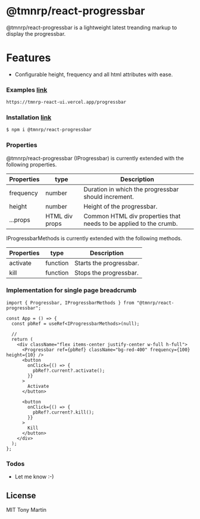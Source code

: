 # @tmnrp/react-progressbar

@tmnrp/react-progressbar is a lightweight latest treanding markup to display the progressbar.

# Features

- Configurable height, frequency and all html attributes with ease.

### Examples [link](https://tmnrp-react-ui.vercel.app/progressbar)

```sh
https://tmnrp-react-ui.vercel.app/progressbar
```

### Installation [link](https://www.npmjs.com/package/@tmnrp/react-progressbar)

```sh
$ npm i @tmnrp/react-progressbar
```

### Properties

@tmnrp/react-progressbar (IProgressbar) is currently extended with the following properties.

| Properties | type           | Description                                                       |
| ---------- | -------------- | ----------------------------------------------------------------- |
| frequency  | number         | Duration in which the progressbar should increment.               |
| height     | number         | Height of the progressbar.                                        |
| ...props   | HTML div props | Common HTML div properties that needs to be applied to the crumb. |

IProgressbarMethods is currently extended with the following methods.

| Properties | type     | Description             |
| ---------- | -------- | ----------------------- |
| activate   | function | Starts the progressbar. |
| kill       | function | Stops the progressbar.  |

### Implementation for single page breadcrumb

```
import { Progressbar, IProgressbarMethods } from "@tmnrp/react-progressbar";

const App = () => {
  const pbRef = useRef<IProgressbarMethods>(null);

  //
  return (
    <div className="flex items-center justify-center w-full h-full">
      <Progressbar ref={pbRef} className="bg-red-400" frequency={100} height={10} />
      <button
        onClick={() => {
          pbRef?.current?.activate();
        }}
      >
        Activate
      </button>

      <button
        onClick={() => {
          pbRef?.current?.kill();
        }}
      >
        Kill
      </button>
    </div>
  );
};
```

### Todos

- Let me know :-)

## License

MIT Tony Martin
